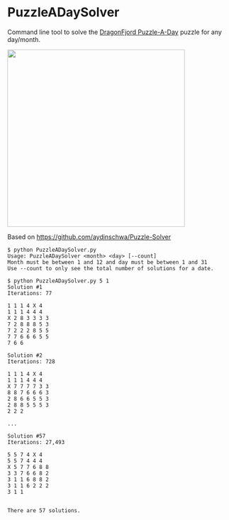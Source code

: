 # PuzzleADaySolver
Command line tool to solve the [DragonFjord Puzzle-A-Day](https://www.dragonfjord.com/product/a-puzzle-a-day/) puzzle for any day/month.

<img src="https://github.com/andrewmk/PuzzleADaySolver/assets/1872642/c61ba71e-2363-473d-9d8b-53c9052060ff" width="400">

Based on https://github.com/aydinschwa/Puzzle-Solver

```
$ python PuzzleADaySolver.py
Usage: PuzzleADaySolver <month> <day> [--count]
Month must be between 1 and 12 and day must be between 1 and 31
Use --count to only see the total number of solutions for a date.

$ python PuzzleADaySolver.py 5 1
Solution #1
Iterations: 77

1 1 1 4 X 4
1 1 1 4 4 4
X 2 8 3 3 3 3
7 2 8 8 8 5 3
7 2 2 2 8 5 5
7 7 6 6 6 5 5
7 6 6

Solution #2
Iterations: 728

1 1 1 4 X 4
1 1 1 4 4 4
X 7 7 7 7 3 3
8 8 7 6 6 6 3
2 8 6 6 5 5 3
2 8 8 5 5 5 3
2 2 2

...

Solution #57
Iterations: 27,493

5 5 7 4 X 4
5 5 7 4 4 4
X 5 7 7 6 8 8
3 3 7 6 6 8 2
3 1 1 6 8 8 2
3 1 1 6 2 2 2
3 1 1


There are 57 solutions.
